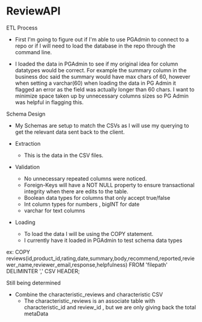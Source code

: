 # ReviewAPI

ETL Process
- First I'm going to figure out if I'm able to use PGAdmin to connect to a repo or if I will need to load the database in the repo through the command line.

- I loaded the data in PGAdmin to see if my original idea for column datatypes would be correct. For example the summary column in the business doc said the summary would have max chars of 60, however when setting a varchar(60) when loading the data in PG Admin it flagged an error as the field was actually longer than 60 chars. I want to minimize space taken up by unnecessary columns sizes so PG Admin was helpful in flagging this.

Schema Design
  - My Schemas are setup to match the CSVs as I will use my querying to get the relevant data sent back to the client.

- Extraction
  - This is the data in the CSV files.

- Validation
  - No unnecessary repeated columns were noticed.
  - Foreign-Keys will have a NOT NULL property to ensure transactional integrity when there are edits to the table.
  - Boolean data types for columns that only accept true/false
  - Int column types for numbers , bigINT for date
  - varchar for text columns

- Loading
  - To load the data I will be using the COPY statement.
  - I currently have it loaded in PGAdmin to test schema data types

ex: COPY reviews(id,product_id,rating,date,summary,body,recommend,reported,reviewer_name,reviewer_email,response,helpfulness)
   FROM 'filepath'
   DELIMINTER ','
   CSV HEADER;


Still being determined
  - Combine the characteristic_reviews and characteristic CSV
    - The characteristic_reviews is an associate table with characteristic_id and review_id , but we are only giving back
      the total metaData